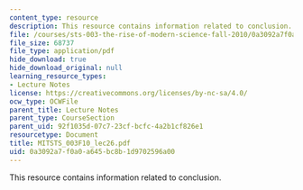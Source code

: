 ```yaml
---
content_type: resource
description: This resource contains information related to conclusion.
file: /courses/sts-003-the-rise-of-modern-science-fall-2010/0a3092a7f0a0a645bc8b1d9702596a00_MITSTS_003F10_lec26.pdf
file_size: 68737
file_type: application/pdf
hide_download: true
hide_download_original: null
learning_resource_types:
- Lecture Notes
license: https://creativecommons.org/licenses/by-nc-sa/4.0/
ocw_type: OCWFile
parent_title: Lecture Notes
parent_type: CourseSection
parent_uid: 92f1035d-07c7-23cf-bcfc-4a2b1cf826e1
resourcetype: Document
title: MITSTS_003F10_lec26.pdf
uid: 0a3092a7-f0a0-a645-bc8b-1d9702596a00
---
```

This resource contains information related to conclusion.